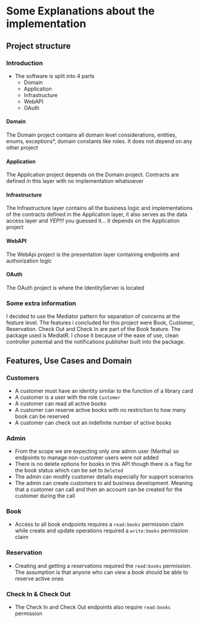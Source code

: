 # Some Explanations about the implementation

## Project structure
### Introduction
- The software is split into 4 parts
	- Domain
	- Application
	- Infrastructure
	- WebAPI
	- OAuth
	
#### Domain
The Domain project contains all domain level considerations, entities, enums, exceptions*, domain constants like roles. It does not depend on any other project

#### Application
The Application project depends on the Domain project. Contracts are defined in this layer with no implementation whatsoever

#### Infrastructure
The Infrastructure layer contains all the business logic and implementations of the contracts defined in the Application layer, it also serves as the data access layer and *YEP!!!* you guessed it... it depends on the Application project

#### WebAPI
The WebApi project is the presentation layer containing endpoints and authorization logic

#### OAuth
The OAuth project is where the IdentityServer is located

### Some extra information
I decided to use the Mediator pattern for separation of concerns at the feature level. The features i concluded for this project were Book, Customer, Reservation. Check Out and Check In are part of the Book feature.
The package used is MediatR. I chose it because of the ease of use, clean controller potential and the notifications publisher built into the package.

## Features, Use Cases and Domain
### Customers
- A customer must have an identity similar to the function of a library card
- A customer is a user with the role `Customer`
- A customer can read all active books
- A customer can reserve active books with no restriction to how many book can be reserved
- A customer can check out an indefinite number of active books

### Admin
- From the scope we are expecting only one admin user (Martha) so endpoints to manage non-customer users were not added
- There is no delete options for books in this API though there is a flag for the book status which can be set to `Deleted`
- The admin can modify customer details especially for support scenarios
- The admin can create customers to aid business development. Meaning that a customer can call and then an account can be created for the customer during the call

### Book
- Access to all book endpoints requires a `read:books` permission claim while create and update operations required a `write:books` permission claim

### Reservation
- Creating and getting a reservations required the `read:books` permission. The assumption is that anyone who can view a book should be able to reserve active ones

### Check In & Check Out
- The Check In and Check Out endpoints also require `read:books` permission
